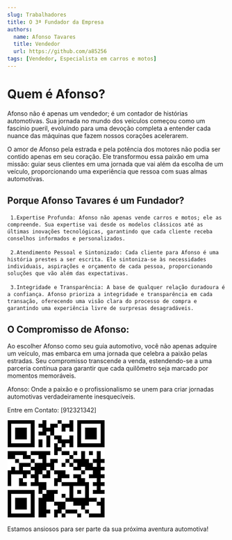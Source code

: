 ```yaml
---
slug: Trabalhadores
title: O 3ª Fundador da Empresa
authors:
  name: Afonso Tavares
  title: Vendedor
  url: https://github.com/a85256
tags: [Vendedor, Especialista em carros e motos]
---
```


# Quem é **Afonso**?

Afonso não é apenas um vendedor; é um contador de histórias automotivas. Sua jornada no mundo dos veículos começou como um fascínio pueril, evoluindo para uma devoção completa a entender cada nuance das máquinas que fazem nossos corações acelerarem.

O amor de Afonso pela estrada e pela potência dos motores não podia ser contido apenas em seu coração. Ele transformou essa paixão em uma missão: guiar seus clientes em uma jornada que vai além da escolha de um veículo, proporcionando uma experiência que ressoa com suas almas automotivas.

## Porque Afonso Tavares é um Fundador?
```
 1.Expertise Profunda: Afonso não apenas vende carros e motos; ele as compreende. Sua expertise vai desde os modelos clássicos até as últimas inovações tecnológicas, garantindo que cada cliente receba conselhos informados e personalizados.

 2.Atendimento Pessoal e Sintonizado: Cada cliente para Afonso é uma história prestes a ser escrita. Ele sintoniza-se às necessidades individuais, aspirações e orçamento de cada pessoa, proporcionando soluções que vão além das expectativas.

 3.Integridade e Transparência: A base de qualquer relação duradoura é a confiança. Afonso prioriza a integridade e transparência em cada transação, oferecendo uma visão clara do processo de compra e garantindo uma experiência livre de surpresas desagradáveis.
```
## O Compromisso de Afonso:

Ao escolher Afonso como seu guia automotivo, você não apenas adquire um veículo, mas embarca em uma jornada que celebra a paixão pelas estradas. Seu compromisso transcende a venda, estendendo-se a uma parceria contínua para garantir que cada quilômetro seja marcado por momentos memoráveis.

Afonso: Onde a paixão e o profissionalismo se unem para criar jornadas automotivas verdadeiramente inesquecíveis.

Entre em Contato:
[912321342]

![Alt text](image-3.png)

Estamos ansiosos para ser parte da sua próxima aventura automotiva!